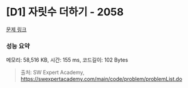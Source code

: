 # [D1] 자릿수 더하기 - 2058 

[문제 링크](https://swexpertacademy.com/main/code/problem/problemDetail.do?contestProbId=AV5QPRjqA10DFAUq) 

### 성능 요약

메모리: 58,516 KB, 시간: 155 ms, 코드길이: 102 Bytes



> 출처: SW Expert Academy, https://swexpertacademy.com/main/code/problem/problemList.do